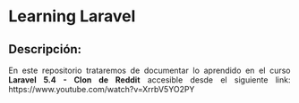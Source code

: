 Learning Laravel
===========

## Descripción:

<p align="justify">
	En este repositorio trataremos de documentar lo aprendido en el curso <b>Laravel 5.4 - Clon de Reddit</b> accesible desde el siguiente link: https://www.youtube.com/watch?v=XrrbV5YO2PY
</p>